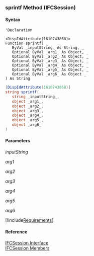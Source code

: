 ﻿### sprintf Method (IFCSession)

#### Syntax

```vbnet
'Declaration

<DispIdAttribute(1610743868)>
Function sprintf( _
   ByVal _inputString_ As String, _
   Optional ByVal _arg1_ As Object, _
   Optional ByVal _arg2_ As Object, _
   Optional ByVal _arg3_ As Object, _
   Optional ByVal _arg4_ As Object, _
   Optional ByVal _arg5_ As Object, _
   Optional ByVal _arg6_ As Object _
) As String
```

```csharp
[DispIdAttribute(1610743868)]
string sprintf( 
   string _inputString_,
   object _arg1_,
   object _arg2_,
   object _arg3_,
   object _arg4_,
   object _arg5_,
   object _arg6_
)
```

#### Parameters

_inputString_

_arg1_

_arg2_

_arg3_

_arg4_

_arg5_

_arg6_

[!include[Requirements](../partials/requirements.md)]

#### Reference

[IFCSession Interface](FChoice.Foundation.Clarify.Compatibility~FChoice.Foundation.Clarify.Compatibility.IFCSession.md)  
[IFCSession Members](FChoice.Foundation.Clarify.Compatibility~FChoice.Foundation.Clarify.Compatibility.IFCSession_members.md)